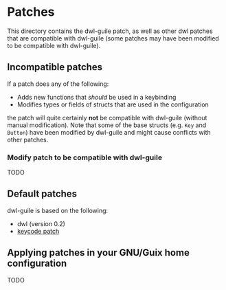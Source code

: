 # Patches
This directory contains the dwl-guile patch, as well as other dwl patches that
are compatible with dwl-guile (some patches may have been modified to be
compatible with dwl-guile).

## Incompatible patches
If a patch does any of the following:
* Adds new functions that *should* be used in a keybinding
* Modifies types or fields of structs that are used in the configuration

the patch will quite certainly **not** be compatible with dwl-guile (without
manual modification). Note that some of the base structs (e.g. `Key` and
`Button`) have been modified by dwl-guile and might cause conflicts with other
patches.

### Modify patch to be compatible with dwl-guile
TODO

## Default patches
dwl-guile is based on the following:
* dwl (version 0.2)
* [keycode patch](https://github.com/djpohly/dwl/compare/main...Sevz17:keycodes.patch)

## Applying patches in your GNU/Guix home configuration
TODO

